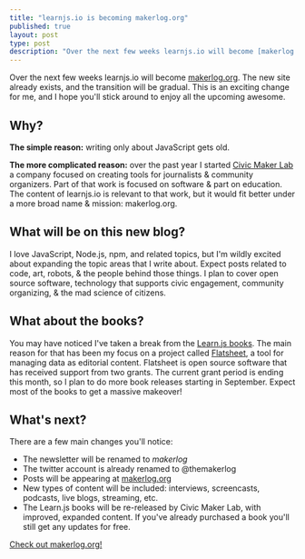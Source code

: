 ```yaml
---
title: "learnjs.io is becoming makerlog.org"
published: true
layout: post
type: post
description: "Over the next few weeks learnjs.io will become [makerlog.org](http://makerlog.org). The new site already exists, and the transition will be gradual. This is an exciting change for me, and I hope you'll stick around to enjoy all the upcoming awesome."
---
```


Over the next few weeks learnjs.io will become [makerlog.org](http://makerlog.org). The new site already exists, and the transition will be gradual. This is an exciting change for me, and I hope you'll stick around to enjoy all the upcoming awesome.

## Why?
**The simple reason:** writing only about JavaScript gets old.

**The more complicated reason:** over the past year I started [Civic Maker Lab](http://civicmakerlab.com) a company focused on creating tools for journalists & community organizers. Part of that work is focused on software & part on education. The content of learnjs.io is relevant to that work, but it would fit better under a more broad name & mission: makerlog.org.

## What will be on this new blog?
I love JavaScript, Node.js, npm, and related topics, but I'm wildly excited about expanding the topic areas that I write about. Expect posts related to code, art, robots, & the people behind those things. I plan to cover open source software, technology that supports civic engagement, community organizing, & the mad science of citizens.

## What about the books?
You may have noticed I've taken a break from the [Learn.js books](http://learnjs.io/books/). The main reason for that has been my focus on a project called [Flatsheet](http://flatsheet.io), a tool for managing data as editorial content. Flatsheet is open source software that has received support from two grants. The current grant period is ending this month, so I plan to do more book releases starting in September. Expect most of the books to get a massive makeover!

## What's next?
There are a few main changes you'll notice:

- The newsletter will be renamed to _makerlog_
- The twitter account is already renamed to @themakerlog
- Posts will be appearing at [makerlog.org](http://makerlog.org)
- New types of content will be included: interviews, screencasts, podcasts, live blogs, streaming, etc.
- The Learn.js books will be re-released by Civic Maker Lab, with improved, expanded content. If you've already purchased a book you'll still get any updates for free.

<p><a href="http://makerlog.org" class="button">Check out makerlog.org!</a></p>
